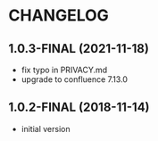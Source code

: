 # CHANGELOG

## 1.0.3-FINAL (2021-11-18)

  - fix typo in PRIVACY.md
  - upgrade to confluence 7.13.0

## 1.0.2-FINAL (2018-11-14)

  - initial version
